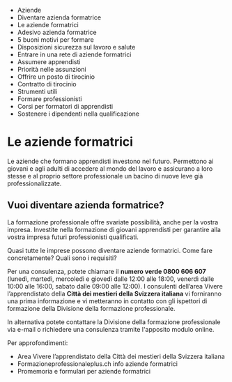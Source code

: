   * Aziende
  * Diventare azienda formatrice
  * Le aziende formatrici
  * Adesivo azienda formatrice
  * 5 buoni motivi per formare
  * Disposizioni sicurezza sul lavoro e salute
  * Entrare in una rete di aziende formatrici
  * Assumere apprendisti
  * Priorità nelle assunzioni
  * Offrire un posto di tirocinio
  * Contratto di tirocinio
  * Strumenti utili
  * Formare professionisti
  * Corsi per formatori di apprendisti
  * Sostenere i dipendenti nella qualificazione

#  Le aziende formatrici

Le aziende che formano apprendisti investono nel futuro. Permettono ai giovani
e agli adulti di accedere al mondo del lavoro e assicurano a loro stesse e al
proprio settore professionale un bacino di nuove leve già professionalizzate.

##  Vuoi diventare azienda formatrice?

La formazione professionale offre svariate possibilità, anche per la vostra
impresa. Investite nella formazione di giovani apprendisti per garantire alla
vostra impresa futuri professionisti qualificati.

Quasi tutte le imprese possono diventare aziende formatrici. Come fare
concretamente? Quali sono i requisiti?

Per una consulenza, potete chiamare il **numero verde 0800 606 607** (lunedì,
martedì, mercoledì e giovedì dalle 12:00 alle 18:00, venerdì dalle 10:00 alle
16:00, sabato dalle 09:00 alle 12:00). I consulenti dell’area Vivere
l’apprendistato della **Città dei mestieri della Svizzera italiana** vi
forniranno una prima informazione e vi metteranno in contatto con gli
ispettori di formazione della Divisione della formazione professionale.

In alternativa potete contattare la Divisione della formazione professionale
via e-mail o richiedere una consulenza tramite l'apposito modulo online.

  
Per approfondimenti:

  * Area Vivere l’apprendistato della Città dei mestieri della Svizzera italiana
  * Formazioneprofessionaleplus.ch info aziende formatrici
  * Promemoria e formulari per aziende formatrici

